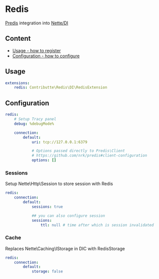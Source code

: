 # Redis

[Predis](https://github.com/nrk/predis) integration into [Nette/DI](https://github.com/nette/di)

## Content

- [Usage - how to register](#usage)
- [Configuration - how to configure](#configuration)

## Usage

```yaml
extensions:
    redis: Contributte\Redis\DI\RedisExtension
```

## Configuration

```yaml
redis:
    # Setup Tracy panel
    debug: %debugMode%

    connection:
        default:
            uri: tcp://127.0.0.1:6379

            # Options passed directly to Predis\Client
            # https://github.com/nrk/predis#client-configuration
            options: []
```

### Sessions

Setup Nette\Http\Session to store session with Redis

```yaml
redis:
    connection:
        default:
            sessions: true

            ## you can also configure session
            sessions:
                ttl: null # time after which is session invalidated
```

### Cache

Replaces Nette\Caching\IStorage in DIC with RedisStorage

```yaml
redis:
    connection:
        default:
            storage: false
```
